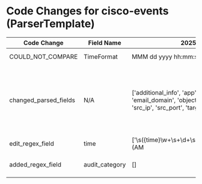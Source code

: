 # Code Changes for cisco-events (ParserTemplate)

| Code Change | Field Name | 2025.13.1 | 2025.14.1 |
|-------------|------------|-----------|------------|
| COULD_NOT_COMPARE | TimeFormat | MMM dd yyyy hh:mm:ss a | MMM dd yyyy hh:mm:ss a |
| changed_parsed_fields | N/A | ['additional_info', 'app', 'email_address', 'email_domain', 'object', 'operation', 'result', 'src_ip', 'src_port', 'target', 'time', 'user'] | ['additional_info', 'app', 'audit_category', 'email_address', 'email_domain', 'object', 'operation', 'result', 'src_ip', 'src_port', 'target', 'time', 'user'] |
| edit_regex_field | time | ['\s({time}\w+\s+\d+\s+\d+\s+\d+:\d+:\d+\s+(AM|PM|am|pm))'] | ['\s({time}\w+\s+\d+\s+\d+\s+\d+:\d+:\d+(\s+(AM|PM|am|pm)|\.\d+\s\w+))'] |
| added_regex_field | audit_category | [] | ['AuditCategory\s*=({audit_category}[^\]]+)'] |